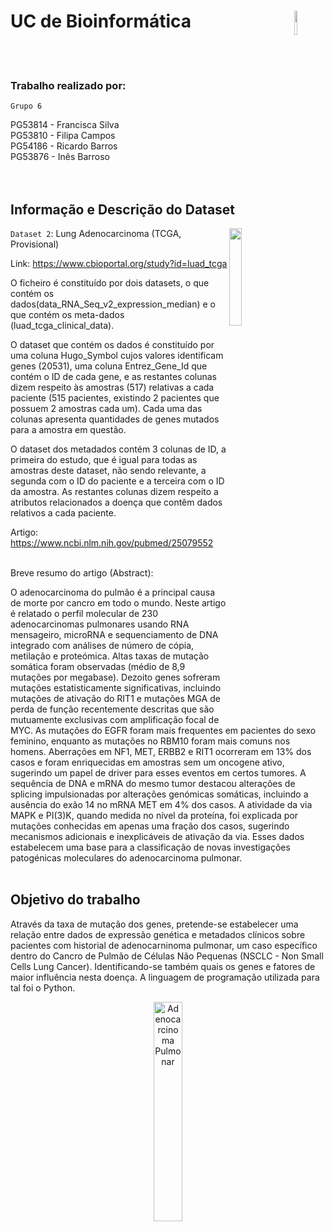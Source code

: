 # UC de Bioinformática <img align="right" src="https://github.com/pipapsc/Bioinform-tica---Grupo-6/assets/91962321/efb39dc8-aa19-45a0-b337-ba95fbb5542f" alt="" style="width: 10%; height: 10%;">
<br><br>




### Trabalho realizado por:<br>
```Grupo 6```<br>

PG53814 - Francisca Silva<br>
PG53810 - Filipa Campos<br>
PG54186 - Ricardo Barros<br>
PG53876 - Inês Barroso<br>
<br><br>


## Informação e Descrição do Dataset

<img align="right" src="https://github.com/pipapsc/Bioinform-tica---Grupo-6/assets/91962321/40ce512c-50a5-428f-bd7b-20d2447b9dd1" alt="" style="width: 20%; height: 20%;">

```Dataset 2```: Lung Adenocarcinoma (TCGA, Provisional) <br> 

Link: https://www.cbioportal.org/study?id=luad_tcga <br>

O ficheiro é constituído por dois datasets, o que contém os dados(data_RNA_Seq_v2_expression_median) e o que contém os meta-dados (luad_tcga_clinical_data).

O dataset que contém os dados é constituído por uma coluna Hugo_Symbol cujos valores identificam genes (20531), uma coluna Entrez_Gene_Id que contém o ID de cada gene, e as restantes colunas dizem respeito às amostras (517) relativas a cada paciente (515 pacientes, existindo 2 pacientes que possuem 2 amostras cada um). Cada uma das colunas apresenta quantidades de genes mutados para a amostra em questão.

O dataset dos metadados contém 3 colunas de ID, a primeira do estudo, que é igual para todas as amostras deste dataset, não sendo relevante, a segunda com o ID do paciente e a terceira com o ID da amostra. As restantes colunas dizem respeito a atributos relacionados a doença que contêm dados relativos a cada paciente. 


Artigo: https://www.ncbi.nlm.nih.gov/pubmed/25079552 <br><br> 

Breve resumo do artigo (Abstract): <br> 

O adenocarcinoma do pulmão é a principal causa de morte por cancro em
todo o mundo. Neste artigo é relatado o perfil molecular de 230 adenocarcinomas pulmonares usando RNA mensageiro, microRNA e sequenciamento de DNA integrado com análises de número de cópia, metilação e proteómica.
Altas taxas de mutação somática foram observadas (médio de 8,9
mutações por megabase). Dezoito genes sofreram mutações estatisticamente
significativas, incluindo mutações de ativação do RIT1 e mutações MGA de
perda de função recentemente descritas que são mutuamente exclusivas com
amplificação focal de MYC. As mutações do EGFR foram mais frequentes em
pacientes do sexo feminino, enquanto as mutações no RBM10 foram mais
comuns nos homens. Aberrações em NF1, MET, ERBB2 e RIT1 ocorreram em
13% dos casos e foram enriquecidas em amostras sem um oncogene ativo,
sugerindo um papel de driver para esses eventos em certos tumores. A
sequência de DNA e mRNA do mesmo tumor destacou alterações de splicing
impulsionadas por alterações genómicas somáticas, incluindo a ausência do
exão 14 no mRNA MET em 4% dos casos. A atividade da via MAPK e PI(3)K,
quando medida no nível da proteína, foi explicada por mutações conhecidas em
apenas uma fração dos casos, sugerindo mecanismos adicionais e inexplicáveis
de ativação da via. Esses dados estabelecem uma base para a classificação de
novas investigações patogénicas moleculares do adenocarcinoma pulmonar.<br><br> 



## Objetivo do trabalho



Através da taxa de mutação dos genes, pretende-se estabelecer uma relação entre dados de expressão genética e metadados clínicos sobre pacientes com historial de adenocarninoma pulmonar, um caso específico dentro do Cancro de Pulmão de Células Não Pequenas (NSCLC - Non Small Cells Lung Cancer). Identificando-se também quais os genes e fatores de maior influência nesta doença. A linguagem de programação utilizada para tal foi o Python.



<p align="center">
  <img src="https://github.com/pipapsc/Bioinform-tica---Grupo-6/assets/91962321/bb00be73-8c87-4f3f-8516-20cb2dabf23c" alt="Adenocarcinoma Pulmonar" style="width:30%; height:30%;">
</p>
<br> <br> 
